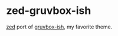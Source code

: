 # zed-gruvbox-ish

[zed](https://zed.dev/) port of [gruvbox-ish](https://github.com/graceful-potato/gruvbox-ish), my favorite theme.

